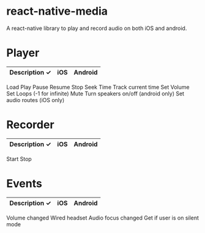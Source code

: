 # react-native-media
A react-native library to play and record audio on both iOS and android.

# Player

Description ✓ | iOS | Android
---|---|---
Load
Play
Pause
Resume
Stop
Seek Time
Track current time
Set Volume
Set Loops (-1 for infinite)
Mute
Turn speakers on/off (android only)
Set audio routes (iOS only)

# Recorder
Description ✓ | iOS | Android
---|---|---
Start
Stop


# Events
Description ✓ | iOS | Android
---|---|---
Volume changed
Wired headset
Audio focus changed
Get if user is on silent mode
